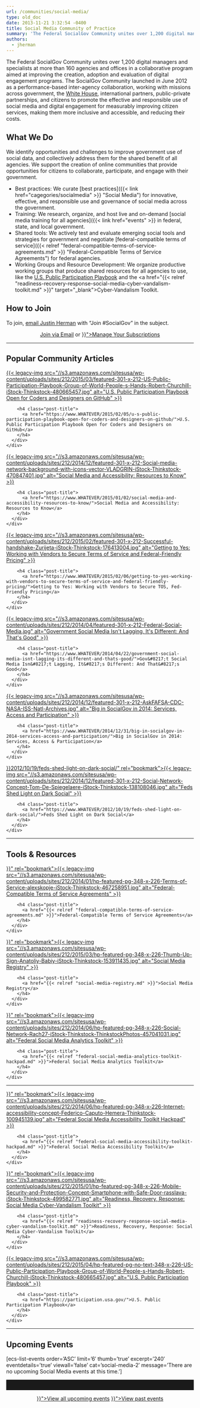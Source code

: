 ```yaml
---
url: /communities/social-media/
type: old_doc
date: 2013-11-21 3:32:54 -0400
title: Social Media Community of Practice
summary: 'The Federal SocialGov Community unites over 1,200 digital managers and specialists at more than 160 agencies and offices in a collaborative program aimed at improving the creation, adoption and evaluation of digital engagement programs. The SocialGov Community launched in June 2012 as a performance-based inter-agency collaboration, working with missions across government, the White House, international partners,'
authors:
  - jherman
---
```


The Federal SocialGov Community unites over 1,200 digital managers and specialists at more than 160 agencies and offices in a collaborative program aimed at improving the creation, adoption and evaluation of digital engagement programs. The SocialGov Community launched in June 2012 as a performance-based inter-agency collaboration, working with missions across government, the [White House](http://www.whitehouse.gov/), international partners, public-private partnerships, and citizens to promote the effective and responsible use of social media and digital engagement for measurably improving citizen services, making them more inclusive and accessible, and reducing their costs.

## What We Do

We identify opportunities and challenges to improve government use of social data, and collectively address them for the shared benefit of all agencies. We support the creation of online communities that provide opportunities for citizens to collaborate, participate, and engage with their government.

  * Best practices: We curate [best practices]({{< link href="cagegories/socialmedia" >}} "Social Media") for innovative, effective, and responsible use and governance of social media across the government.
  * Training: We research, organize, and host live and on-demand [social media training for all agencies]({{< link href="events" >}} in federal, state, and local government.
  * Shared tools: We actively test and evaluate emerging social tools and strategies for government and negotiate [federal-compatible terms of service]({{< relref "federal-compatible-terms-of-service-agreements.md" >}} "Federal-Compatible Terms of Service Agreements") for federal agencies.
  * Working Groups and Resource Development: We organize productive working groups that produce shared resources for all agencies to use, like the <a href="https://www.whitehouse.gov/blog/2015/02/03/announcing-us-public-participation-playbook" target="_blank">U.S. Public Participation Playbook</a> and the <a href="{{< relref "readiness-recovery-response-social-media-cyber-vandalism-toolkit.md" >}}" target="_blank">Cyber-Vandalism Toolkit</a>.

## How to Join

To join, [email Justin Herman](mailto:justin.herman@gsa.gov?subject=Join%20%23SocialGov) with “Join #SocialGov” in the subject.

<div style="text-align: center">
  <a class="button" href="mailto:justin.herman@gsa.gov?subject=Join #SocialGov">Join via Email</a> or <a class="button" href="{{< relref "manage-your-listserv-subscription.md" >}}">Manage Your Subscriptions</a>
</div>

<hr style="color: white;border-style: none" />

## Popular Community Articles

<div class="one-third first">
  <div id="featured-page-20" class="widget widget-2 featuredpage">
    <div class="widget-wrap">
      <div class="post clearfix">
        <div class="featpage-image">
          <a title="Permanent Link to U.S. Public Participation Playbook Open for Coders and Designers on GitHub" href="https://www.WHATEVER/2015/02/05/u-s-public-participation-playbook-open-for-coders-and-designers-on-github/" rel="bookmark">{{< legacy-img src="//s3.amazonaws.com/sitesusa/wp-content/uploads/sites/212/2015/03/featured-301-x-212-US-Public-Participation-Playbook-Group-of-World-People-s-Hands-Robert-Churchill-iStock-Thinkstock-480665457.jpg" alt="U.S. Public Participation Playbook Open for Coders and Designers on GitHub" >}}</a>
        </div>
        
        <h4 class="post-title">
          <a href="https://www.WHATEVER/2015/02/05/u-s-public-participation-playbook-open-for-coders-and-designers-on-github/">U.S. Public Participation Playbook Open for Coders and Designers on GitHub</a>
        </h4>
      </div>
    </div>
  </div>
</div>

<div class="one-third">
  <div id="featured-page-19" class="widget widget-3 featuredpage">
    <div class="widget-wrap">
      <div class="post clearfix">
        <div class="featpage-image">
          <a title="Permanent Link to Social Media and Accessibility: Resources to Know" href="https://www.WHATEVER/2015/01/02/social-media-and-accessibility-resources-to-know/" rel="bookmark">{{< legacy-img src="//s3.amazonaws.com/sitesusa/wp-content/uploads/sites/212/2014/12/featured-301-x-212-Social-media-network-background-with-icons-vector-VLADGRIN-iStock-Thinkstock-470847401.jpg" alt="Social Media and Accessibility: Resources to Know" >}}</a>
        </div>
        
        <h4 class="post-title">
          <a href="https://www.WHATEVER/2015/01/02/social-media-and-accessibility-resources-to-know/">Social Media and Accessibility: Resources to Know</a>
        </h4>
      </div>
    </div>
  </div>
</div>

<div class="one-third">
  <div id="featured-page-18" class="widget widget-4 featuredpage">
    <div class="widget-wrap">
      <div class="post clearfix">
        <div class="featpage-image">
          <a title="Permanent Link to Getting to Yes: Working with Vendors to Secure Terms of Service and Federal-Friendly Pricing" href="https://www.WHATEVER/2015/02/06/getting-to-yes-working-with-vendors-to-secure-terms-of-service-and-federal-friendly-pricing/" rel="bookmark">{{< legacy-img src="//s3.amazonaws.com/sitesusa/wp-content/uploads/sites/212/2015/02/featured-301-x-212-Successful-handshake-Zurijeta-iStock-Thinkstock-176413004.jpg" alt="Getting to Yes: Working with Vendors to Secure Terms of Service and Federal-Friendly Pricing" >}}</a>
        </div>
        
        <h4 class="post-title">
          <a href="https://www.WHATEVER/2015/02/06/getting-to-yes-working-with-vendors-to-secure-terms-of-service-and-federal-friendly-pricing/">Getting to Yes: Working with Vendors to Secure TOS, Fed-Friendly Pricing</a>
        </h4>
      </div>
    </div>
  </div>
</div>

<div class="one-third first">
  <div id="featured-page-18" class="widget widget-4 featuredpage">
    <div class="widget-wrap">
      <div class="post clearfix">
        <div class="featpage-image">
          <a title="Permanent Link to Government Social Media Isn't Lagging, It's Different: And That's Good" href="https://www.WHATEVER/2014/04/22/government-social-media-isnt-lagging-its-different-and-thats-good/" rel="bookmark">{{< legacy-img src="//s3.amazonaws.com/sitesusa/wp-content/uploads/sites/212/2014/04/featured-301-x-212-Federal-Social-Media.jpg" alt="Government Social Media Isn't Lagging, It's Different: And That's Good" >}}</a>
        </div>
        
        <h4 class="post-title">
          <a href="https://www.WHATEVER/2014/04/22/government-social-media-isnt-lagging-its-different-and-thats-good/">Gov&#8217;t Social Media Isn&#8217;t Lagging, It&#8217;s Different: And That&#8217;s Good</a>
        </h4>
      </div>
    </div>
  </div>
</div>

<div class="one-third">
  <div id="featured-page-18" class="widget widget-4 featuredpage">
    <div class="widget-wrap">
      <div class="post clearfix">
        <div class="featpage-image">
          <a title="Permanent Link to Big in SocialGov in 2014: Services, Access and Participation" href="https://www.WHATEVER/2014/12/31/big-in-socialgov-in-2014-services-access-and-participation/" rel="bookmark">{{< legacy-img src="//s3.amazonaws.com/sitesusa/wp-content/uploads/sites/212/2014/12/featured-301-x-212-AskFAFSA-CDC-NASA-ISS-Natl-Archives.jpg" alt="Big in SocialGov in 2014: Services, Access and Participation" >}}</a>
        </div>
        
        <h4 class="post-title">
          <a href="https://www.WHATEVER/2014/12/31/big-in-socialgov-in-2014-services-access-and-participation/">Big in SocialGov in 2014: Services, Access & Participation</a>
        </h4>
      </div>
    </div>
  </div>
</div>

<div class="one-third">
  <div id="featured-page-18" class="widget widget-4 featuredpage">
    <div class="widget-wrap">
      <div class="post clearfix">
        <div class="featpage-image">
          <a title="Permanent Link to Feds Shed Light on Dark Social" href="{{< relref "www.WHATEVER.md" >}}2012/10/19/feds-shed-light-on-dark-social/" rel="bookmark">{{< legacy-img src="//s3.amazonaws.com/sitesusa/wp-content/uploads/sites/212/2014/12/featured-301-x-212-Social-Network-Concept-Tom-De-Spiegelaere-iStock-Thinkstock-138108046.jpg" alt="Feds Shed Light on Dark Social" >}}</a>
        </div>
        
        <h4 class="post-title">
          <a href="https://www.WHATEVER/2012/10/19/feds-shed-light-on-dark-social/">Feds Shed Light on Dark Social</a>
        </h4>
      </div>
    </div>
  </div>
</div>

<hr style="color: white;border-style: none" />

## Tools & Resources

<div class="one-third first">
  <div id="featured-page-20" class="widget widget-2 featuredpage">
    <div class="widget-wrap">
      <div class="post clearfix">
        <div class="featpage-image">
          <a title="Permanent Link to Federal-Compatible Terms of Service Agreements" href="{{< relref "federal-compatible-terms-of-service-agreements.md" >}}" rel="bookmark">{{< legacy-img src="//s3.amazonaws.com/sitesusa/wp-content/uploads/sites/212/2014/01/hp-featured-pg-348-x-226-Terms-of-Service-alexskopje-iStock-Thinkstock-467258951.jpg" alt="Federal-Compatible Terms of Service Agreements" >}}</a>
        </div>
        
        <h4 class="post-title">
          <a href="{{< relref "federal-compatible-terms-of-service-agreements.md" >}}">Federal-Compatible Terms of Service Agreements</a>
        </h4>
      </div>
    </div>
  </div>
</div>

<div class="one-third">
  <div id="featured-page-18" class="widget widget-4 featuredpage">
    <div class="widget-wrap">
      <div class="post clearfix">
        <div class="featpage-image">
          <a title="Permanent Link to Social Media Registry" href="{{< relref "social-media-registry.md" >}}" rel="bookmark">{{< legacy-img src="//s3.amazonaws.com/sitesusa/wp-content/uploads/sites/212/2015/03/hp-featured-pg-348-x-226-Thumb-Up-Sign-Anatoliy-Babiy-iStock-Thinkstock-153911435.jpg" alt="Social Media Registry" >}}</a>
        </div>
        
        <h4 class="post-title">
          <a href="{{< relref "social-media-registry.md" >}}">Social Media Registry</a>
        </h4>
      </div>
    </div>
  </div>
</div>

<div class="one-third">
  <div id="featured-page-19" class="widget widget-3 featuredpage">
    <div class="widget-wrap">
      <div class="post clearfix">
        <div class="featpage-image">
          <a title="Permanent Link to Federal Social Media Analytics Toolkit" href="{{< relref "federal-social-media-analytics-toolkit-hackpad.md" >}}" rel="bookmark">{{< legacy-img src="//s3.amazonaws.com/sitesusa/wp-content/uploads/sites/212/2014/06/hp-featured-pg-348-x-226-Social-Network-Rach27-iStock-Thinkstock-ThinkstockPhotos-457041031.jpg" alt="Federal Social Media Analytics Toolkit" >}}</a>
        </div>
        
        <h4 class="post-title">
          <a href="{{< relref "federal-social-media-analytics-toolkit-hackpad.md" >}}">Federal Social Media Analytics Toolkit</a>
        </h4>
      </div>
    </div>
  </div>
</div>

<hr style="color: white;border-style: none" />

<div class="one-third first">
  <div id="featured-page-18" class="widget widget-4 featuredpage">
    <div class="widget-wrap">
      <div class="post clearfix">
        <div class="featpage-image">
          <a title="Permanent Link to Federal Social Media Accessibility Toolkit Hackpad" href="{{< relref "federal-social-media-accessibility-toolkit-hackpad.md" >}}" rel="bookmark">{{< legacy-img src="//s3.amazonaws.com/sitesusa/wp-content/uploads/sites/212/2014/06/hp-featured-pg-348-x-226-Internet-accessibility-concept-Federico-Caputo-Hemera-Thinkstock-100945139.jpg" alt="Federal Social Media Accessibility Toolkit Hackpad" >}}</a>
        </div>
        
        <h4 class="post-title">
          <a href="{{< relref "federal-social-media-accessibility-toolkit-hackpad.md" >}}">Federal Social Media Accessibility Toolkit</a>
        </h4>
      </div>
    </div>
  </div>
</div>

<div class="one-third">
  <div id="featured-page-18" class="widget widget-4 featuredpage">
    <div class="widget-wrap">
      <div class="post clearfix">
        <div class="featpage-image">
          <a title="Permanent Link to Readiness, Recovery, Response: Social Media Cyber-Vandalism Toolkit" href="{{< relref "readiness-recovery-response-social-media-cyber-vandalism-toolkit.md" >}}" rel="bookmark">{{< legacy-img src="//s3.amazonaws.com/sitesusa/wp-content/uploads/sites/212/2015/01/hp-featured-pg-348-x-226-Mobile-Security-and-Protection-Concept-Smartphone-with-Safe-Door-rasslava-iStock-Thinkstock-499582771.jpg" alt="Readiness, Recovery, Response: Social Media Cyber-Vandalism Toolkit" >}}</a>
        </div>
        
        <h4 class="post-title">
          <a href="{{< relref "readiness-recovery-response-social-media-cyber-vandalism-toolkit.md" >}}">Readiness, Recovery, Response: Social Media Cyber-Vandalism Toolkit</a>
        </h4>
      </div>
    </div>
  </div>
</div>

<div class="one-third">
  <div id="featured-page-18" class="widget widget-4 featuredpage">
    <div class="widget-wrap">
      <div class="post clearfix">
        <div class="featpage-image">
          <a title="Permanent Link to U.S. Public Participation Playbook" href="https://participation.usa.gov/" rel="bookmark">{{< legacy-img src="//s3.amazonaws.com/sitesusa/wp-content/uploads/sites/212/2015/04/hp-featured-pg-no-text-348-x-226-US-Public-Participation-Playbook-Group-of-World-People-s-Hands-Robert-Churchill-iStock-Thinkstock-480665457.jpg" alt="U.S. Public Participation Playbook" >}}</a>
        </div>
        
        <h4 class="post-title">
          <a href="https://participation.usa.gov/">U.S. Public Participation Playbook</a>
        </h4>
      </div>
    </div>
  </div>
</div>

<hr style="color: white;border-style: none" />

## **Upcoming Events**

[ecs-list-events order=&#8217;ASC&#8217; limit=&#8217;6&#8242; thumb=&#8217;true&#8217; excerpt=&#8217;240&#8242; eventdetails=&#8217;true&#8217; viewall=&#8217;false&#8217; cat=&#8217;social-media-2&#8242; message=&#8217;There are no upcoming Social Media events at this time.&#8217;]

<hr style="border: none;height: 2em" />

<p style="text-align: center">
  <a class="button" href="{{< link href="events" >}}">View all upcoming events</a> <a class="button" href="{{< relref "video-library.md" >}}">View past events</a>
</p>